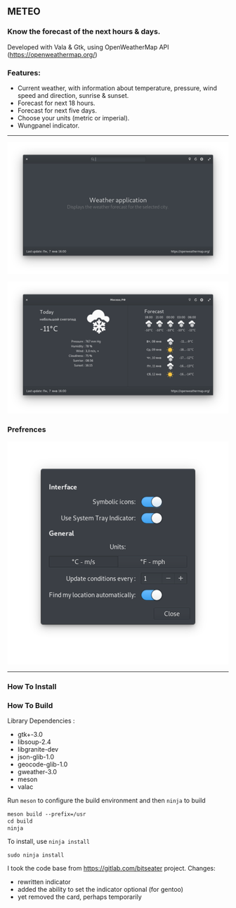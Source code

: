 ## METEO

### Know the forecast of the next hours & days.

Developed with Vala & Gtk, using OpenWeatherMap API (https://openweathermap.org/)

### Features:

- Current weather, with information about temperature, pressure, wind speed and direction, sunrise & sunset.
- Forecast for next 18 hours.
- Forecast for next five days.
- Choose your units (metric or imperial).
- Wungpanel indicator.

----

![Screenshot](data/screenshot3.png)

![Screenshot](data/screenshot1.png)  

### Prefrences
![Screenshot](data/screenshot2.png)

---

### How To Install

### How To Build

Library Dependencies :

- gtk+-3.0
- libsoup-2.4
- libgranite-dev
- json-glib-1.0
- geocode-glib-1.0
- gweather-3.0
- meson
- valac

Run `meson` to configure the build environment and then `ninja` to build

    meson build --prefix=/usr
    cd build
    ninja

To install, use `ninja install`

    sudo ninja install


I took the code base from https://gitlab.com/bitseater project. Changes:
- rewritten indicator
- added the ability to set the indicator optional (for gentoo)
- yet removed the card, perhaps temporarily
